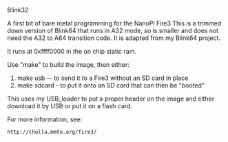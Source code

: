 Blink32

A first bit of bare metal programming for the NanoPi Fire3
This is a trimmed down version of Blink64 that runs in A32
mode, so is smaller and does not need the A32 to A64
transition code.  It is adapted from my Blink64 project.

It runs at 0xffff0000 in the on chip static ram.

Use "make" to build the image, then either:

1. make usb -- to send it to a Fire3 without an SD card in place
2. make sdcard - to put it onto an SD card that can then be "booted"

This uses my USB_loader to put a proper header on the image and
either download it by USB or put it on a flash card.

For more information, see:

    http://cholla.mmto.org/fire3/
